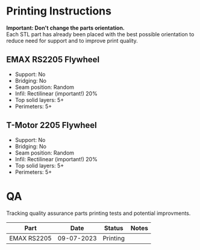 # Printing Instructions

**Important: Don't change the parts orientation.**    
Each STL part has already been placed with the best possible orientation to reduce need for support and to improve print quality.

## EMAX RS2205 Flywheel
- Support: No
- Bridging: No
- Seam position: Random
- Infil: Rectilinear (important!) 20%
- Top solid layers: 5+
- Perimeters: 5+

## T-Motor 2205 Flywheel
- Support: No
- Bridging: No
- Seam position: Random
- Infil: Rectilinear (important!) 20%
- Top solid layers: 5+
- Perimeters: 5+



# QA
Tracking quality assurance parts printing tests and potential improvments.

| Part | Date | Status| Notes|
|---|---|---|---|
|EMAX RS2205|09-07-2023 |Printing|  | 

